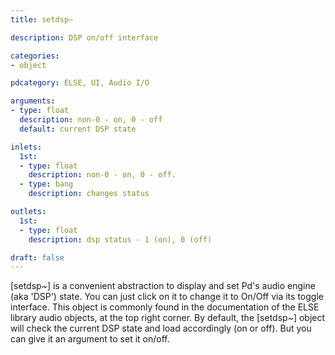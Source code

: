 ```yaml
---
title: setdsp~

description: DSP on/off interface

categories:
- object

pdcategory: ELSE, UI, Audio I/O 

arguments:
- type: float
  description: non-0 - on, 0 - off 
  default: current DSP state

inlets:
  1st:
  - type: float
    description: non-0 - on, 0 - off.
  - type: bang
    description: changes status

outlets:
  1st:
  - type: float
    description: dsp status - 1 (on), 0 (off)

draft: false
---
```


[setdsp~] is a convenient abstraction to display and set Pd's audio engine (aka 'DSP') state. You can just click on it to change it to On/Off via its toggle interface. This object is commonly found in the documentation of the ELSE library audio objects, at the top right corner.
By default, the [setdsp~] object will check the current DSP state and load accordingly (on or off). But you can give it an argument to set it on/off.
